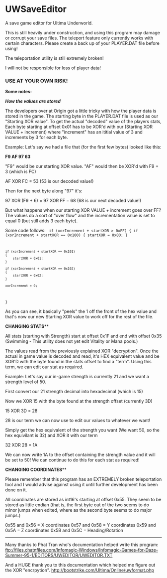 # UWSaveEditor
A save game editor for Ultima Underworld.

This is still heavily under construction, and using this program may damage or
corrupt your save files. The teleport feature only currently works with certain
characters. Please create a back up of your PLAYER.DAT file before using!

The teleportation utility is still extremely broken!

I will not be responsible for loss of player data!

<strong><h3>USE AT YOUR OWN RISK!</h3></strong>


<strong>Some notes:</strong>

*****************How the values are stored*****************

The developers over at Origin got a little tricky with how the player data is 
stored in the game. The starting byte in the PLAYER.DAT file is used as our
"Starting XOR value". To get the actual "decoded" value of the players stats,
Each byte starting at offset 0x01 has to be XOR'd with our (Starting XOR VALUE + increment)
where "increment" has an ititial value of 3 and increments by 3 for each byte.

Example: Let's say we had a file that (for the first few bytes) looked like this:

<strong>F9  AF  97  63</strong>

"F9" would be our starting XOR value. "AF" would then be XOR'd with F9 + 3 (which
is FC)

AF XOR FC = 53  (53 is our decoded value!)

Then for the next byte along "97" it's:

97 XOR (F9 + 6) = 97 XOR FF = 68  (68 is our next decoded value!)


But what happens when our starting XOR VALUE + increment goes over FF? The values
do a sort of "over flow" and the incrementation value is set to equal 0 (but still
adds 3 each byte).

Some code follows:
<code>
if (xorIncrement + startXOR > 0xFF)
{
    if (xorIncrement + startXOR == 0x100)
    {
        startXOR = 0x00;
    }

    if (xorIncrement + startXOR == 0x101)
    {
        startXOR = 0x01;
    }

    if (xorIncrement + startXOR == 0x102)
    {
        startXOR = 0x02;
    }

    xorIncrement = 0;
}
</code>

As you can see, it basically "peels" the 1 off the front of the hex value and
that's now our new Starting XOR value to work off for the rest of the file.



******************CHANGING STATS********************

All stats (starting with Strength) start at offset 0x1F and end with offset 0x35 
(Swimming - This utility does not yet edit Vitality or Mana pools.)

The values read from the previously explained XOR "decryption". Once the actual
in game value is decoded and read, it's HEX equivalent value and be XOR'D with
the byte found in the stats offset to find a "term". Using this term, we can
edit our stat as required.

Example: Let's say our in-game strength is currently 21 and we want a strength 
level of 50.

First convert our 21 strength decimal into hexadecimal (which is 15)

Now we XOR 15 with the byte found at the strength offset (currently 3D)

15 XOR 3D = 28

28 is our term we can now use to edit our values to whatever we want!

Simply get the hex equivalent of the strength you want (We want 50, so the hex
equivilant is 32) and XOR it with our term

32 XOR 28 = 1A

We can now write 1A to the offset containing the strength value and it will be
set to 50! We can continue to do this for each stat as required!



******************CHANGING COORDINATES********************

Please remember that this program has an EXTREMELY broken teleportation tool and
I would advise against using it until further development has been done on it.

All coordinates are stored as int16's starting at offset 0x55. They seem to
be stored as little endian (that is, the first byte out of the two seems to
do minor jumps when edited, where as the second byte seems to do major jumps.)

0x55 and 0x56 = X coordinates
0x57 and 0x58 = Y coordinates
0x59 and 0x5A = Z coordinates
0x5B and 0x5C = Heading/Rotation


***********************************************************


Many thanks to Phat Tran who's documentation helped write this program:
ftp://files.chatnfiles.com/Infomagic-Windows/Infomagic-Games-for-Daze-Summer-95-1/EDITORS/UWEDITOR/UWEDITOR.TXT

And a HUGE thank you to this documentation which helped me figure out the XOR "encrpytion".
http://bootstrike.com/Ultima/Online/uwformat.php
